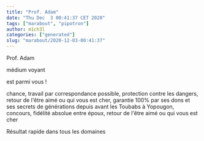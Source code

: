 ```yaml
---
title: "Prof. Adam"
date: "Thu Dec  3 00:41:37 CET 2020"
tags: ["marabout", "pipotron"]
author: m1ch3l
categories: ["generated"]
slug: "marabout/2020-12-03-00:41:37"
---
```


Prof. Adam

médium voyant

est parmi vous !

chance, travail par correspondance possible, protection contre les dangers, retour de l'être aimé ou qui vous est cher, garantie 100% par ses dons et ses secrets de générations depuis avant les Toubabs à Yopougon, concours, fidélité absolue entre époux, retour de l'être aimé ou qui vous est cher

Résultat rapide dans tous les domaines
